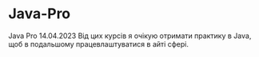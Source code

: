 # Java-Pro
Java Pro 14.04.2023
Від цих курсів я очікую отримати практику в Java, щоб в подальшому працевлаштуватися в айті сфері.
